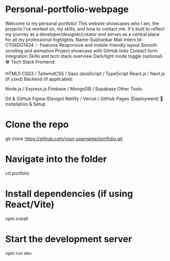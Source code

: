 # Personal-portfolio-webpage
Welcome to my personal portfolio! This website showcases who I am, the projects I’ve worked on, my skills, and how to contact me. It's built to reflect my journey as a developer/designer/creator and serves as a central place for all my professional highlights.
Name-Subhankar Mali
Intern Id-CT04DG1424
✨ Features
Responsive and mobile-friendly layout
Smooth scrolling and animation
Project showcase with GitHub links
Contact form integration
Skills and tech stack overview
Dark/light mode toggle (optional)
🛠 Tech Stack
Frontend:

HTML5
CSS3 / TailwindCSS / Sass
JavaScript / TypeScript
React.js / Next.js (if used)
Backend (if applicable):

Node.js / Express.js
Firebase / MongoDB / Supabase
Other Tools:

Git & GitHub
Figma (Design)
Netlify / Vercel / GitHub Pages (Deployment)
🚀 Installation & Setup
# Clone the repo
git clone https://github.com/your-username/portfolio.git
# Navigate into the folder
cd portfolio

# Install dependencies (if using React/Vite)
npm install

# Start the development server
npm run dev

